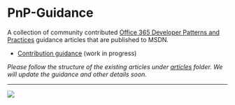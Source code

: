 # PnP-Guidance
A collection of community contributed [Office 365 Developer Patterns and Practices](https://github.com/OfficeDev/PnP) guidance articles that are published to MSDN.

- [Contribution guidance](CONTRIBUTING.md) (work in progress)

*Please follow the structure of the existing articles under [articles](https://github.com/OfficeDev/PnP-Guidance/tree/master/articles) folder. We will update the guidance and other details soon.*

---

![](https://camo.githubusercontent.com/a732087ed949b0f2f84f5f02b8c79f1a9dd96f65/687474703a2f2f692e696d6775722e636f6d2f6c3031686876452e706e67)


